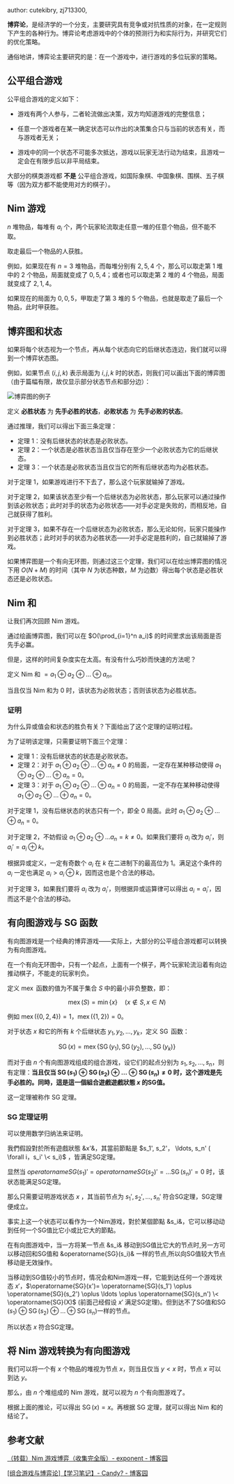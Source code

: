 author: cutekibry, zj713300, 

**博弈论**，是经济学的一个分支，主要研究具有竞争或对抗性质的对象，在一定规则下产生的各种行为。博弈论考虑游戏中的个体的预测行为和实际行为，并研究它们的优化策略。

通俗地讲，博弈论主要研究的是：在一个游戏中，进行游戏的多位玩家的策略。

## 公平组合游戏

公平组合游戏的定义如下：

- 游戏有两个人参与，二者轮流做出决策，双方均知道游戏的完整信息；

- 任意一个游戏者在某一确定状态可以作出的决策集合只与当前的状态有关，而与游戏者无关；

- 游戏中的同一个状态不可能多次抵达，游戏以玩家无法行动为结束，且游戏一定会在有限步后以非平局结束。

大部分的棋类游戏都 **不是** 公平组合游戏，如国际象棋、中国象棋、围棋、五子棋等（因为双方都不能使用对方的棋子）。

## Nim 游戏

$n$ 堆物品，每堆有 $a_i$ 个，两个玩家轮流取走任意一堆的任意个物品，但不能不取。

取走最后一个物品的人获胜。

例如，如果现在有 $n=3$ 堆物品，而每堆分别有 $2, 5, 4$ 个，那么可以取走第 $1$ 堆中的 $2$ 个物品，局面就变成了 $0, 5, 4$；或者也可以取走第 $2$ 堆的 $4$ 个物品，局面就变成了 $2, 1, 4$。

如果现在的局面为 $0, 0, 5$，甲取走了第 $3$ 堆的 $5$ 个物品，也就是取走了最后一个物品，此时甲获胜。

## 博弈图和状态

如果将每个状态视为一个节点，再从每个状态向它的后继状态连边，我们就可以得到一个博弈状态图。

例如，如果节点 $(i, j, k)$ 表示局面为 $i, j, k$ 时的状态，则我们可以画出下面的博弈图（由于篇幅有限，故仅显示部分状态节点和部分边）：

![博弈图的例子](./images/game1.png)

定义 **必胜状态** 为 **先手必胜的状态**，**必败状态** 为 **先手必败的状态**。

通过推理，我们可以得出下面三条定理：

- 定理 1：没有后继状态的状态是必败状态。
- 定理 2：一个状态是必胜状态当且仅当存在至少一个必败状态为它的后继状态。
- 定理 3：一个状态是必败状态当且仅当它的所有后继状态均为必胜状态。

对于定理 1，如果游戏进行不下去了，那么这个玩家就输掉了游戏。

对于定理 2，如果该状态至少有一个后继状态为必败状态，那么玩家可以通过操作到该必败状态；此时对手的状态为必败状态——对手必定是失败的，而相反地，自己就获得了胜利。

对于定理 3，如果不存在一个后继状态为必败状态，那么无论如何，玩家只能操作到必胜状态；此时对手的状态为必胜状态——对手必定是胜利的，自己就输掉了游戏。

如果博弈图是一个有向无环图，则通过这三个定理，我们可以在绘出博弈图的情况下用 $O(N+M)$ 的时间（其中 $N$ 为状态种数，$M$ 为边数）得出每个状态是必胜状态还是必败状态。

## Nim 和

让我们再次回顾 Nim 游戏。

通过绘画博弈图，我们可以在 $O(\prod_{i=1}^n a_i)$ 的时间里求出该局面是否先手必赢。

但是，这样的时间复杂度实在太高。有没有什么巧妙而快速的方法呢？

定义 Nim 和 $=a_1 \oplus a_2 \oplus \ldots \oplus a_n$。

当且仅当 Nim 和为 $0$ 时，该状态为必败状态；否则该状态为必胜状态。

### 证明

为什么异或值会和状态的胜负有关？下面给出了这个定理的证明过程。

为了证明该定理，只需要证明下面三个定理：

- 定理 1：没有后继状态的状态是必败状态。
- 定理 2：对于 $a_1 \oplus a_2 \oplus \ldots \oplus a_n \neq 0$ 的局面，一定存在某种移动使得 $a_1 \oplus a_2 \oplus \ldots \oplus a_n = 0$。
- 定理 3：对于 $a_1 \oplus a_2 \oplus \ldots \oplus a_n = 0$ 的局面，一定不存在某种移动使得 $a_1 \oplus a_2 \oplus \ldots \oplus a_n = 0$。

对于定理 1，没有后继状态的状态只有一个，即全 $0$ 局面。此时 $a_1 \oplus a_2 \oplus \ldots \oplus a_n = 0$。

对于定理 2，不妨假设 $a_1 \oplus a_2 \oplus \ldots a_n = k \neq 0$。如果我们要将 $a_i$ 改为 $a_i'$，则 $a_i'=a_i \oplus k$。

根据异或定义，一定有奇数个 $a_i$ 在 $k$ 在二进制下的最高位为 $1$。满足这个条件的 $a_i$ 一定也满足 $a_i > a_i \oplus k$，因而这也是个合法的移动。

对于定理 3，如果我们要将 $a_i$ 改为 $a_i'$，则根据异或运算律可以得出 $a_i=a_i'$，因而这不是个合法的移动。

## 有向图游戏与 SG 函数

有向图游戏是一个经典的博弈游戏——实际上，大部分的公平组合游戏都可以转换为有向图游戏。

在一个有向无环图中，只有一个起点，上面有一个棋子，两个玩家轮流沿着有向边推动棋子，不能走的玩家判负。

定义 $\operatorname{mex}$ 函数的值为不属于集合 $S$ 中的最小非负整数，即：

$$
\operatorname{mex}(S)=\min\{x\} \quad (x \notin S, x \in N)
$$

例如 $\operatorname{mex}(\{0, 2, 4\})=1$，$\operatorname{mex}(\{1, 2\})=0$。

对于状态 $x$ 和它的所有 $k$ 个后继状态 $y_1, y_2, \ldots, y_k$，定义 $\operatorname{SG}$ 函数：

$$
\operatorname{SG}(x)=\operatorname{mex}\{\operatorname{SG}(y_1), \operatorname{SG}(y_2), \ldots, \operatorname{SG}(y_k)\}
$$

而对于由 $n$ 个有向图游戏组成的组合游戏，设它们的起点分别为 $s_1, s_2, \ldots, s_n$，则有定理：**当且仅当 $\operatorname{SG}(s_1) \oplus \operatorname{SG}(s_2) \oplus \ldots \oplus \operatorname{SG}(s_n) \neq 0$ 时，这个游戏是先手必胜的。同時，這是這一個組合遊戲遊戲狀態 $x$ 的SG值。**

这一定理被称作 SG 定理。

### SG 定理证明

可以使用数学归纳法来证明。

我們假設對於所有遊戲狀態 &x'&，其當前節點是 $s_1', s_2'， \ldots, s_n' ( \forall i，s_i' \< s_i)$ ，皆满足SG定理。

显然当 $operatorname{SG}(s_1)'=operatorname{SG}(s_2)'=\ldots \operatorname{SG}(s_n)'=0$ 时，该状态能满足SG定理。

那么只需要证明游戏状态 $x$ ，其当前节点为 $s_1', s_2', \ldots, s_n'$ 符合SG定理，SG定理便成立。

事实上这一个状态可以看作为一个Nim游戏，對於某個節點 &s_i&，它可以移动动到任何一个SG值比它小或比它大的節點。

在有向图游戏中，当一方将某一节点 &s_i& 移动到SG值比它大的节点时,另一方可以移动回和SG值和 &operatorname{SG}(s_i)& 一样的节点,所以向SG值较大节点移动是无效操作。

当移动到SG值较小的节点时，情况会和Nim游戏一样，它能到达任何一个游戏状态 $x'$，$\operatorname{SG}(x')= \operatorname{SG}(s_1') \oplus \operatorname{SG}(s_2') \oplus \ldots \oplus \operatorname{SG}(s_n') \< \operatorname{SG}(X)$ (前面己经假设 $x'$ 满足SG定理)。但到达不了SG值和$\operatorname{SG}(s_1) \oplus \operatorname{SG}(s_2) \oplus \ldots \oplus \operatorname{SG}(s_n)$一样的节点。

所以状态 $x$ 符合SG定理。

## 将 Nim 游戏转换为有向图游戏

我们可以将一个有 $x$ 个物品的堆视为节点 $x$，则当且仅当 $y<x$ 时，节点 $x$ 可以到达 $y$。

那么，由 $n$ 个堆组成的 Nim 游戏，就可以视为 $n$ 个有向图游戏了。

根据上面的推论，可以得出 $\operatorname{SG}(x)=x$。再根据 SG 定理，就可以得出 Nim 和的结论了。

## 参考文献

[（转载）Nim 游戏博弈（收集完全版）- exponent - 博客园](http://www.cnblogs.com/exponent/articles/2141477.html)

[\[组合游戏与博弈论\]【学习笔记】- Candy? - 博客园](https://www.cnblogs.com/candy99/p/6548836.html)
